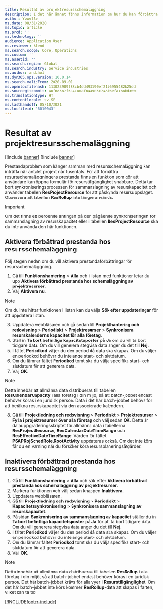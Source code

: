 ```yaml
---
title: Resultat av projektresursschemaläggning
description: I det här ämnet finns information om hur du kan förbättra prestanda för resursschemaläggning för ett stort antal projekt.
author: Yowelle
ms.date: 08/31/2020
ms.topic: article
ms.prod: ''
ms.technology: ''
audience: Application User
ms.reviewer: kfend
ms.search.scope: Core, Operations
ms.custom: ''
ms.assetid: ''
ms.search.region: Global
ms.search.industry: Service industries
ms.author: andchoi
ms.dyn365.ops.version: 10.0.14
ms.search.validFrom: 2020-09-01
ms.openlocfilehash: 113023909f88cb4dd498190ef21b6955482b25dd
ms.sourcegitcommit: 40f68387f594180af64a5e5c748b6efa188bd300
ms.translationtype: HT
ms.contentlocale: sv-SE
ms.lasthandoff: 05/10/2021
ms.locfileid: "6010043"
---
```

# <a name="project-resource-scheduling-performance"></a>Resultat av projektresursschemaläggning

[!include [banner](../includes/banner.md)]
[!include [banner](../includes/preview-banner.md)]


Prestandaproblem som hänger samman med resursschemaläggning kan inträffa när antalet projekt når tusentals. För att förbättra resursschemaläggningens prestanda finns en funktion som gör att användare kan öppna formulär för resurstillgänglighet snabbare. Detta tar bort synkroniseringsprocessen för sammanslagning av resurskapacitet och använder tabellen **ResProjectResource** för att påskynda resursuppslaget. Observera att tabellen **ResRollup** inte längre används.

> [!IMPORTANT]
> Om det finns ett beroende antingen på den pågående synkroniseringen för sammanslagning av resurskapacitet eller i tabellen **ResProjectResource** ska du inte använda den här funktionen.

## <a name="enable-resource-scheduling-performance-enhancement"></a>Aktivera förbättrad prestanda hos resursschemaläggning
Följ stegen nedan om du vill aktivera prestandaförbättringar för resursschemaläggning.

1. Gå till **Funktionshantering** > **Alla** och i listan med funktioner letar du upp **Aktivera förbättrad prestanda hos schemaläggning av projektresurser**.
2. Välj **Aktivera nu**.

> [!NOTE]
> Om du inte hittar funktionen i listan kan du välja **Sök efter uppdateringar** för att uppdatera listan.

3. Uppdatera webbläsaren och gå sedan till **Projekthantering och redovisning** > **Periodiskt** > **Projektresurser** > **Synkronisera resurskalenderns kapacitet för alla företag**.
4. Ställ in **Ta bort befintliga kapacitetsposter** på **Ja** om du vill ta bort tidigare data. Om du vill generera stegvisa data anger du det till **Nej**.
5. I fältet **Periodkod** väljer du den period då data ska skapas. Om du väljer en periodkod behöver du inte ange start- och slutdatum.
6. Om du lämnar fältet **Periodkod** tomt ska du välja specifika start- och slutdatum för att generera data.
7. Välj **OK**.

 > [!NOTE]
 > Detta innebär att allmänna data distribueras till tabellen **ResCalendarCapacity** i alla företag i din miljö, så att batch-jobbet endast behöver köras i en juridisk person. Data i det här batch-jobbet behövs för att beräkna resurskapacitet via den associerade kalendern.

8. Gå till **Projektledning och redovisning** > **Periodiskt** > **Projektresurser** > **Fylla i projektresurser över alla företag** och välj sedan **OK**. Detta är datauppgraderingsskriptet för allmänna data i tabellerna **ResProjectResource**, **ResCalendarDateTimeRange** och **ResEffectiveDateTimeRange**. Värden för fältet **PSAPRojSchedRole.RootActivity** uppdateras också. Om det inte körs får du en varning när du försöker köra resursplaneringsåtgärder.
 
## <a name="turn-off-resource-scheduling-performance-enhancement"></a>Inaktivera förbättrad prestanda hos resursschemaläggning

1. Gå till **Funktionshantering** > **Alla** och sök efter **Aktivera förbättrad prestanda hos schemaläggning av projektresurser**.
2. Markera funktionen och välj sedan knappen **Inaktivera**.
3. Uppdatera webbläsaren.
4. Gå till **Projektledning och redovisning** > **Periodiskt** > **Kapacitetssynkronisering** > **Synkronisera sammanslagning av resurskapacitet**.
5. På sidan **Synkronisering av sammanslagning av kapacitet** ställer du in **Ta bort befintliga kapacitetsposter** på **Ja** för att ta bort tidigare data. Om du vill generera stegvisa data anger du det till **Nej**.
6. I fältet **Periodkod** väljer du den period då data ska skapas. Om du väljer en periodkod behöver du inte ange start- och slutdatum.
7. Om du lämnar fältet **Periodkod** tomt ska du välja specifika start- och slutdatum för att generera data.
8. Välj **OK**.

> [!NOTE]
> Detta innebär att allmänna data distribueras till tabellen **ResRollup** i alla företag i din miljö, så att batch-jobbet endast behöver köras i en juridisk person. Det här batch-jobbet krävs för alla vyer i **Resurstillgänglighet**. Om det här batch-jobbet inte körs kommer **ResRollup**-data att skapas i farten, vilket kan ta tid.


[!INCLUDE[footer-include](../includes/footer-banner.md)]
